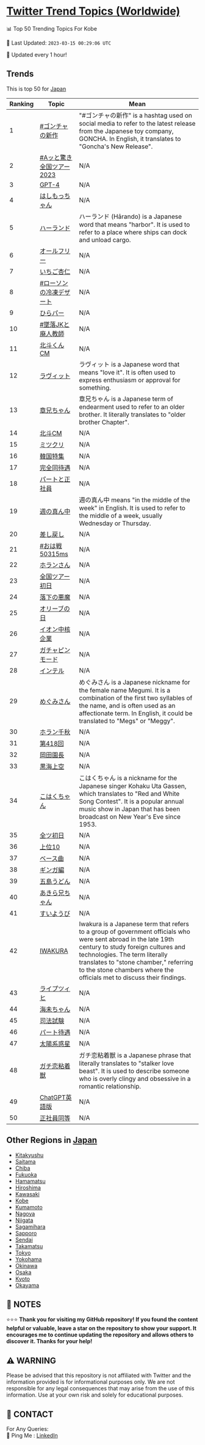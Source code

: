 [Twitter Trend Topics (Worldwide)](https://github.com/ErcinDedeoglu/Twitter-Trend-Topics)
==========


📊 Top 50 Trending Topics For Kobe

📆 Last Updated: `2023-03-15 00:29:06 UTC`

🔧 Updated every 1 hour!


## Trends

This is top 50 for [Japan](</Japan>)

| Ranking | Topic | Mean |
| ------- | ------------ | ------------ |
| 1 | [#ゴンチャの新作](http://twitter.com/search?q=%23%e3%82%b4%e3%83%b3%e3%83%81%e3%83%a3%e3%81%ae%e6%96%b0%e4%bd%9c) | "#ゴンチャの新作" is a hashtag used on social media to refer to the latest release from the Japanese toy company, GONCHA. In English, it translates to "Goncha's New Release". |
| 2 | [#Aッと驚き全国ツアー2023](http://twitter.com/search?q=%23A%e3%83%83%e3%81%a8%e9%a9%9a%e3%81%8d%e5%85%a8%e5%9b%bd%e3%83%84%e3%82%a2%e3%83%bc2023) | N/A |
| 3 | [GPT-4](http://twitter.com/search?q=GPT-4) | N/A |
| 4 | [はしもっちゃん](http://twitter.com/search?q=%e3%81%af%e3%81%97%e3%82%82%e3%81%a3%e3%81%a1%e3%82%83%e3%82%93) | N/A |
| 5 | [ハーランド](http://twitter.com/search?q=%e3%83%8f%e3%83%bc%e3%83%a9%e3%83%b3%e3%83%89) | ハーランド (Hārando) is a Japanese word that means "harbor". It is used to refer to a place where ships can dock and unload cargo. |
| 6 | [オールフリー](http://twitter.com/search?q=%e3%82%aa%e3%83%bc%e3%83%ab%e3%83%95%e3%83%aa%e3%83%bc) | N/A |
| 7 | [いちご杏仁](http://twitter.com/search?q=%e3%81%84%e3%81%a1%e3%81%94%e6%9d%8f%e4%bb%81) | N/A |
| 8 | [#ローソンの冷凍デザート](http://twitter.com/search?q=%23%e3%83%ad%e3%83%bc%e3%82%bd%e3%83%b3%e3%81%ae%e5%86%b7%e5%87%8d%e3%83%87%e3%82%b6%e3%83%bc%e3%83%88) | N/A |
| 9 | [ひらパー](http://twitter.com/search?q=%e3%81%b2%e3%82%89%e3%83%91%e3%83%bc) | N/A |
| 10 | [#墜落JKと廃人教師](http://twitter.com/search?q=%23%e5%a2%9c%e8%90%bdJK%e3%81%a8%e5%bb%83%e4%ba%ba%e6%95%99%e5%b8%ab) | N/A |
| 11 | [北斗くんCM](http://twitter.com/search?q=%e5%8c%97%e6%96%97%e3%81%8f%e3%82%93CM) | N/A |
| 12 | [ラヴィット](http://twitter.com/search?q=%e3%83%a9%e3%83%b4%e3%82%a3%e3%83%83%e3%83%88) | ラヴィット is a Japanese word that means "love it". It is often used to express enthusiasm or approval for something. |
| 13 | [章兄ちゃん](http://twitter.com/search?q=%e7%ab%a0%e5%85%84%e3%81%a1%e3%82%83%e3%82%93) | 章兄ちゃん is a Japanese term of endearment used to refer to an older brother. It literally translates to "older brother Chapter". |
| 14 | [北斗CM](http://twitter.com/search?q=%e5%8c%97%e6%96%97CM) | N/A |
| 15 | [ミツクリ](http://twitter.com/search?q=%e3%83%9f%e3%83%84%e3%82%af%e3%83%aa) | N/A |
| 16 | [韓国特集](http://twitter.com/search?q=%e9%9f%93%e5%9b%bd%e7%89%b9%e9%9b%86) | N/A |
| 17 | [完全同待遇](http://twitter.com/search?q=%e5%ae%8c%e5%85%a8%e5%90%8c%e5%be%85%e9%81%87) | N/A |
| 18 | [パートと正社員](http://twitter.com/search?q=%e3%83%91%e3%83%bc%e3%83%88%e3%81%a8%e6%ad%a3%e7%a4%be%e5%93%a1) | N/A |
| 19 | [週の真ん中](http://twitter.com/search?q=%e9%80%b1%e3%81%ae%e7%9c%9f%e3%82%93%e4%b8%ad) | 週の真ん中 means "in the middle of the week" in English. It is used to refer to the middle of a week, usually Wednesday or Thursday. |
| 20 | [差し戻し](http://twitter.com/search?q=%e5%b7%ae%e3%81%97%e6%88%bb%e3%81%97) | N/A |
| 21 | [#おは戦50315ms](http://twitter.com/search?q=%23%e3%81%8a%e3%81%af%e6%88%a650315ms) | N/A |
| 22 | [ホランさん](http://twitter.com/search?q=%e3%83%9b%e3%83%a9%e3%83%b3%e3%81%95%e3%82%93) | N/A |
| 23 | [全国ツアー初日](http://twitter.com/search?q=%e5%85%a8%e5%9b%bd%e3%83%84%e3%82%a2%e3%83%bc%e5%88%9d%e6%97%a5) | N/A |
| 24 | [落下の悪魔](http://twitter.com/search?q=%e8%90%bd%e4%b8%8b%e3%81%ae%e6%82%aa%e9%ad%94) | N/A |
| 25 | [オリーブの日](http://twitter.com/search?q=%e3%82%aa%e3%83%aa%e3%83%bc%e3%83%96%e3%81%ae%e6%97%a5) | N/A |
| 26 | [イオン中核企業](http://twitter.com/search?q=%e3%82%a4%e3%82%aa%e3%83%b3%e4%b8%ad%e6%a0%b8%e4%bc%81%e6%a5%ad) | N/A |
| 27 | [ガチャピンモード](http://twitter.com/search?q=%e3%82%ac%e3%83%81%e3%83%a3%e3%83%94%e3%83%b3%e3%83%a2%e3%83%bc%e3%83%89) | N/A |
| 28 | [インテル](http://twitter.com/search?q=%e3%82%a4%e3%83%b3%e3%83%86%e3%83%ab) | N/A |
| 29 | [めぐみさん](http://twitter.com/search?q=%e3%82%81%e3%81%90%e3%81%bf%e3%81%95%e3%82%93) | めぐみさん is a Japanese nickname for the female name Megumi. It is a combination of the first two syllables of the name, and is often used as an affectionate term. In English, it could be translated to "Megs" or "Meggy". |
| 30 | [ホラン千秋](http://twitter.com/search?q=%e3%83%9b%e3%83%a9%e3%83%b3%e5%8d%83%e7%a7%8b) | N/A |
| 31 | [第418回](http://twitter.com/search?q=%e7%ac%ac418%e5%9b%9e) | N/A |
| 32 | [岡田園長](http://twitter.com/search?q=%e5%b2%a1%e7%94%b0%e5%9c%92%e9%95%b7) | N/A |
| 33 | [黒海上空](http://twitter.com/search?q=%e9%bb%92%e6%b5%b7%e4%b8%8a%e7%a9%ba) | N/A |
| 34 | [こはくちゃん](http://twitter.com/search?q=%e3%81%93%e3%81%af%e3%81%8f%e3%81%a1%e3%82%83%e3%82%93) | こはくちゃん is a nickname for the Japanese singer Kohaku Uta Gassen, which translates to "Red and White Song Contest". It is a popular annual music show in Japan that has been broadcast on New Year's Eve since 1953. |
| 35 | [全ツ初日](http://twitter.com/search?q=%e5%85%a8%e3%83%84%e5%88%9d%e6%97%a5) | N/A |
| 36 | [上位10](http://twitter.com/search?q=%e4%b8%8a%e4%bd%8d10) | N/A |
| 37 | [ベース曲](http://twitter.com/search?q=%e3%83%99%e3%83%bc%e3%82%b9%e6%9b%b2) | N/A |
| 38 | [ギンガ編](http://twitter.com/search?q=%e3%82%ae%e3%83%b3%e3%82%ac%e7%b7%a8) | N/A |
| 39 | [五島うどん](http://twitter.com/search?q=%e4%ba%94%e5%b3%b6%e3%81%86%e3%81%a9%e3%82%93) | N/A |
| 40 | [あきら兄ちゃん](http://twitter.com/search?q=%e3%81%82%e3%81%8d%e3%82%89%e5%85%84%e3%81%a1%e3%82%83%e3%82%93) | N/A |
| 41 | [すいようび](http://twitter.com/search?q=%e3%81%99%e3%81%84%e3%82%88%e3%81%86%e3%81%b3) | N/A |
| 42 | [IWAKURA](http://twitter.com/search?q=IWAKURA) | Iwakura is a Japanese term that refers to a group of government officials who were sent abroad in the late 19th century to study foreign cultures and technologies. The term literally translates to "stone chamber," referring to the stone chambers where the officials met to discuss their findings. |
| 43 | [ライプツィヒ](http://twitter.com/search?q=%e3%83%a9%e3%82%a4%e3%83%97%e3%83%84%e3%82%a3%e3%83%92) | N/A |
| 44 | [海未ちゃん](http://twitter.com/search?q=%e6%b5%b7%e6%9c%aa%e3%81%a1%e3%82%83%e3%82%93) | N/A |
| 45 | [司法試験](http://twitter.com/search?q=%e5%8f%b8%e6%b3%95%e8%a9%a6%e9%a8%93) | N/A |
| 46 | [パート待遇](http://twitter.com/search?q=%e3%83%91%e3%83%bc%e3%83%88%e5%be%85%e9%81%87) | N/A |
| 47 | [太陽系惑星](http://twitter.com/search?q=%e5%a4%aa%e9%99%bd%e7%b3%bb%e6%83%91%e6%98%9f) | N/A |
| 48 | [ガチ恋粘着獣](http://twitter.com/search?q=%e3%82%ac%e3%83%81%e6%81%8b%e7%b2%98%e7%9d%80%e7%8d%a3) | ガチ恋粘着獣 is a Japanese phrase that literally translates to "stalker love beast". It is used to describe someone who is overly clingy and obsessive in a romantic relationship. |
| 49 | [ChatGPT英語版](http://twitter.com/search?q=ChatGPT%e8%8b%b1%e8%aa%9e%e7%89%88) | N/A |
| 50 | [正社員同等](http://twitter.com/search?q=%e6%ad%a3%e7%a4%be%e5%93%a1%e5%90%8c%e7%ad%89) | N/A |



## Other Regions in [Japan](</Japan>)

* [Kitakyushu](</Japan/Kitakyushu.md>)
* [Saitama](</Japan/Saitama.md>)
* [Chiba](</Japan/Chiba.md>)
* [Fukuoka](</Japan/Fukuoka.md>)
* [Hamamatsu](</Japan/Hamamatsu.md>)
* [Hiroshima](</Japan/Hiroshima.md>)
* [Kawasaki](</Japan/Kawasaki.md>)
* [Kobe](</Japan/Kobe.md>)
* [Kumamoto](</Japan/Kumamoto.md>)
* [Nagoya](</Japan/Nagoya.md>)
* [Niigata](</Japan/Niigata.md>)
* [Sagamihara](</Japan/Sagamihara.md>)
* [Sapporo](</Japan/Sapporo.md>)
* [Sendai](</Japan/Sendai.md>)
* [Takamatsu](</Japan/Takamatsu.md>)
* [Tokyo](</Japan/Tokyo.md>)
* [Yokohama](</Japan/Yokohama.md>)
* [Okinawa](</Japan/Okinawa.md>)
* [Osaka](</Japan/Osaka.md>)
* [Kyoto](</Japan/Kyoto.md>)
* [Okayama](</Japan/Okayama.md>)



## 📝 NOTES

⭐⭐⭐ **Thank you for visiting my GitHub repository! If you found the content helpful or valuable, leave a star on the repository to show your support. It encourages me to continue updating the repository and allows others to discover it. Thanks for your help!**


## ⚠️ WARNING

Please be advised that this repository is not affiliated with Twitter and the information provided is for informational purposes only. We are not responsible for any legal consequences that may arise from the use of this information. Use at your own risk and solely for educational purposes.


## 📨 CONTACT

 For Any Queries:  
            🏓 Ping Me : [LinkedIn](https://www.linkedin.com/in/ercindedeoglu/)
